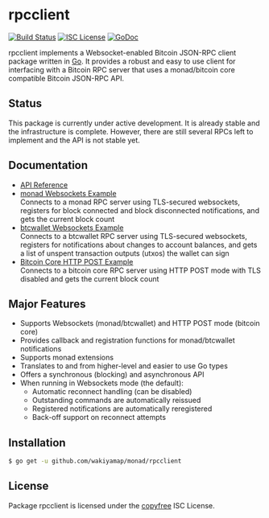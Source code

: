 rpcclient
=========

[![Build Status](http://img.shields.io/travis/wakiyamap/monad.svg)](https://travis-ci.org/wakiyamap/monad)
[![ISC License](http://img.shields.io/badge/license-ISC-blue.svg)](http://copyfree.org)
[![GoDoc](https://img.shields.io/badge/godoc-reference-blue.svg)](http://godoc.org/github.com/wakiyamap/monad/rpcclient)

rpcclient implements a Websocket-enabled Bitcoin JSON-RPC client package written
in [Go](http://golang.org/).  It provides a robust and easy to use client for
interfacing with a Bitcoin RPC server that uses a monad/bitcoin core compatible
Bitcoin JSON-RPC API.

## Status

This package is currently under active development.  It is already stable and
the infrastructure is complete.  However, there are still several RPCs left to
implement and the API is not stable yet.

## Documentation

* [API Reference](http://godoc.org/github.com/wakiyamap/monad/rpcclient)
* [monad Websockets Example](https://github.com/wakiyamap/monad/rpcclient/blob/master/examples/monadwebsockets)  
  Connects to a monad RPC server using TLS-secured websockets, registers for
  block connected and block disconnected notifications, and gets the current
  block count
* [btcwallet Websockets Example](https://github.com/wakiyamap/monad/rpcclient/blob/master/examples/btcwalletwebsockets)  
  Connects to a btcwallet RPC server using TLS-secured websockets, registers for
  notifications about changes to account balances, and gets a list of unspent
  transaction outputs (utxos) the wallet can sign
* [Bitcoin Core HTTP POST Example](https://github.com/wakiyamap/monad/rpcclient/blob/master/examples/bitcoincorehttp)  
  Connects to a bitcoin core RPC server using HTTP POST mode with TLS disabled
  and gets the current block count

## Major Features

* Supports Websockets (monad/btcwallet) and HTTP POST mode (bitcoin core)
* Provides callback and registration functions for monad/btcwallet notifications
* Supports monad extensions
* Translates to and from higher-level and easier to use Go types
* Offers a synchronous (blocking) and asynchronous API
* When running in Websockets mode (the default):
  * Automatic reconnect handling (can be disabled)
  * Outstanding commands are automatically reissued
  * Registered notifications are automatically reregistered
  * Back-off support on reconnect attempts

## Installation

```bash
$ go get -u github.com/wakiyamap/monad/rpcclient
```

## License

Package rpcclient is licensed under the [copyfree](http://copyfree.org) ISC
License.
